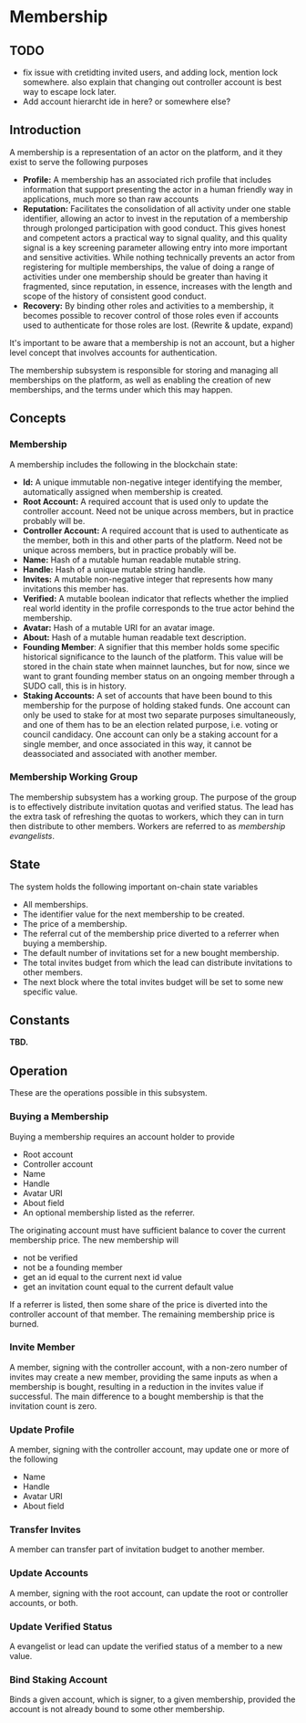 # Membership

## TODO

* fix issue with cretidting invited users, and adding lock, mention lock somewhere. also explain that changing out controller account is best way to escape lock later.
* Add account hierarcht ide in here? or somewhere else?

## Introduction

A membership is a representation of an actor on the platform, and it they exist to serve the following purposes

* **Profile:** A membership has an associated rich profile that includes information that support presenting the actor in a human friendly way in applications, much more so than raw accounts
* **Reputation:** Facilitates the consolidation of all activity under one stable identifier, allowing an actor to invest in the reputation of a membership through prolonged participation with good conduct. This gives honest and competent actors a practical way to signal quality, and this quality signal is a key screening parameter allowing entry into more important and sensitive activities. While nothing technically prevents an actor from registering for multiple memberships, the value of doing a range of activities under one membership should be greater than having it fragmented, since reputation, in essence, increases with the length and scope of the history of consistent good conduct.
* **Recovery:** By binding other roles and activities to a membership, it becomes possible to recover control of those roles even if accounts used to authenticate for those roles are lost. \(Rewrite & update, expand\)

It's important to be aware that a membership is not an account, but a higher level concept that involves accounts for authentication.

The membership subsystem is responsible for storing and managing all memberships on the platform, as well as enabling the creation of new memberships, and the terms under which this may happen.

## Concepts

### Membership

A membership includes the following in the blockchain state:

* **Id:** A unique immutable non-negative integer identifying the member, automatically assigned when membership is created.
* **Root Account:** A required account that is used only to update the controller account. Need not be unique across members, but in practice probably will be.
* **Controller Account:** A required account that is used to authenticate as the member, both in this and other parts of the platform. Need not be unique across members, but in practice probably will be.
* **Name:** Hash of a mutable human readable mutable string.
* **Handle:** Hash of a unique mutable string handle.
* **Invites:** A mutable non-negative integer that represents how many invitations this member has.
* **Verified:** A mutable boolean indicator that reflects whether the implied real world identity in the profile corresponds to the true actor behind the membership.
* **Avatar:** Hash of a mutable URI for an avatar image.
* **About:** Hash of a mutable human readable text description.
* **Founding Member**: A signifier that this member holds some specific historical significance to the launch of the platform. This value will be stored in the chain state when mainnet launches, but for now, since we want to grant founding member status on an ongoing member through a SUDO call, this is in history.
* **Staking Accounts:** A set of accounts that have been bound to this membership for the purpose of holding staked funds. One account can only be used to stake for at most two separate purposes simultaneously, and one of them has to be an election related purpose, i.e. voting or council candidacy. One account can only be a staking account for a single member, and once associated in this way, it cannot be deassociated and associated with another member.

### Membership Working Group

The membership subsystem has a working group. The purpose of the group is to effectively distribute invitation quotas and verified status. The lead has the extra task of refreshing the quotas to workers, which they can in turn then distribute to other members. Workers are referred to as _membership evangelists_.

## State

The system holds the following important on-chain state variables

* All memberships.
* The identifier value for the next membership to be created.
* The price of a membership.
* The referral cut of the membership price diverted to a referrer when buying a membership.
* The default number of invitations set for a new bought membership.
* The total invites budget from which the lead can distribute invitations to other members.
* The next block where the total invites budget will be set to some new specific value.

## Constants

**TBD.**

## Operation

These are the operations possible in this subsystem.

### Buying a Membership

Buying a membership requires an account holder to provide

* Root account
* Controller account
* Name
* Handle
* Avatar URI
* About field
* An optional membership listed as the referrer.

The originating account must have sufficient balance to cover the current membership price. The new membership will

* not be verified
* not be a founding member
* get an id equal to the current next id value
* get an invitation count equal to the current default value

If a referrer is listed, then some share of the price is diverted into the controller account of that member. The remaining membership price is burned.

### Invite Member

A member, signing with the controller account, with a non-zero number of invites may create a new member, providing the same inputs as when a membership is bought, resulting in a reduction in the invites value if successful. The main difference to a bought membership is that the invitation count is zero.

### Update Profile

A member, signing with the controller account, may update one or more of the following

* Name
* Handle
* Avatar URI
* About field

### Transfer Invites

A member can transfer part of invitation budget to another member.

### Update Accounts

A member, signing with the root account, can update the root or controller accounts, or both.

### Update Verified Status

A evangelist or lead can update the verified status of a member to a new value.

### Bind Staking Account

Binds a given account, which is signer, to a given membership, provided the account is not already bound to some other membership.

